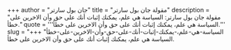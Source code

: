 +++
author = "جان بول سارتر"
title = "مقولة جان بول سارتر"
description = "مقولة جان بول سارتر: السياسة هي علم، يمكنك إثبات أنك على حق وأن الاخرين على خطأ."
quote = '''السياسة هي علم، يمكنك إثبات أنك على حق وأن الاخرين على خطأ.'''
slug = "السياسة-هي-علم،-يمكنك-إثبات-أنك-على-حق-وأن-الاخرين-على-خطأ"
+++
السياسة هي علم، يمكنك إثبات أنك على حق وأن الاخرين على خطأ.
